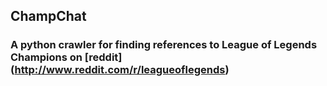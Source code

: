 ## ChampChat
### A python crawler for finding references to League of Legends Champions on [reddit] (http://www.reddit.com/r/leagueoflegends)
